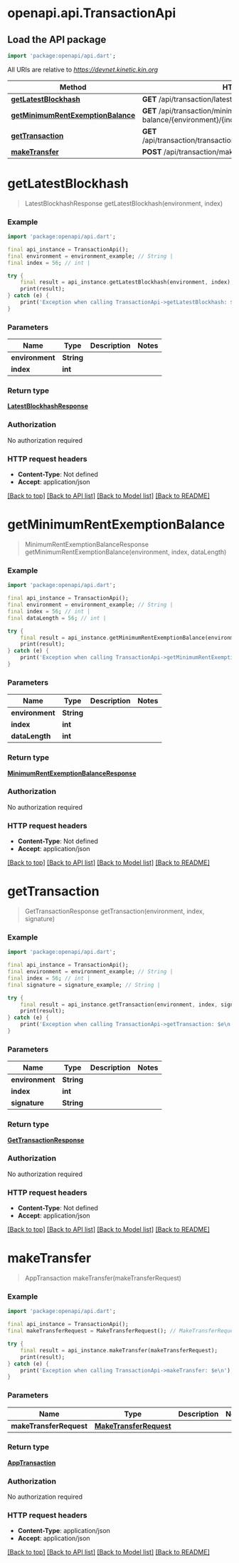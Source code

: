 # openapi.api.TransactionApi

## Load the API package
```dart
import 'package:openapi/api.dart';
```

All URIs are relative to *https://devnet.kinetic.kin.org*

Method | HTTP request | Description
------------- | ------------- | -------------
[**getLatestBlockhash**](TransactionApi.md#getlatestblockhash) | **GET** /api/transaction/latest-blockhash/{environment}/{index} | 
[**getMinimumRentExemptionBalance**](TransactionApi.md#getminimumrentexemptionbalance) | **GET** /api/transaction/minimum-rent-exemption-balance/{environment}/{index} | 
[**getTransaction**](TransactionApi.md#gettransaction) | **GET** /api/transaction/transaction/{environment}/{index}/{signature} | 
[**makeTransfer**](TransactionApi.md#maketransfer) | **POST** /api/transaction/make-transfer | 


# **getLatestBlockhash**
> LatestBlockhashResponse getLatestBlockhash(environment, index)



### Example
```dart
import 'package:openapi/api.dart';

final api_instance = TransactionApi();
final environment = environment_example; // String | 
final index = 56; // int | 

try {
    final result = api_instance.getLatestBlockhash(environment, index);
    print(result);
} catch (e) {
    print('Exception when calling TransactionApi->getLatestBlockhash: $e\n');
}
```

### Parameters

Name | Type | Description  | Notes
------------- | ------------- | ------------- | -------------
 **environment** | **String**|  | 
 **index** | **int**|  | 

### Return type

[**LatestBlockhashResponse**](LatestBlockhashResponse.md)

### Authorization

No authorization required

### HTTP request headers

 - **Content-Type**: Not defined
 - **Accept**: application/json

[[Back to top]](#) [[Back to API list]](../README.md#documentation-for-api-endpoints) [[Back to Model list]](../README.md#documentation-for-models) [[Back to README]](../README.md)

# **getMinimumRentExemptionBalance**
> MinimumRentExemptionBalanceResponse getMinimumRentExemptionBalance(environment, index, dataLength)



### Example
```dart
import 'package:openapi/api.dart';

final api_instance = TransactionApi();
final environment = environment_example; // String | 
final index = 56; // int | 
final dataLength = 56; // int | 

try {
    final result = api_instance.getMinimumRentExemptionBalance(environment, index, dataLength);
    print(result);
} catch (e) {
    print('Exception when calling TransactionApi->getMinimumRentExemptionBalance: $e\n');
}
```

### Parameters

Name | Type | Description  | Notes
------------- | ------------- | ------------- | -------------
 **environment** | **String**|  | 
 **index** | **int**|  | 
 **dataLength** | **int**|  | 

### Return type

[**MinimumRentExemptionBalanceResponse**](MinimumRentExemptionBalanceResponse.md)

### Authorization

No authorization required

### HTTP request headers

 - **Content-Type**: Not defined
 - **Accept**: application/json

[[Back to top]](#) [[Back to API list]](../README.md#documentation-for-api-endpoints) [[Back to Model list]](../README.md#documentation-for-models) [[Back to README]](../README.md)

# **getTransaction**
> GetTransactionResponse getTransaction(environment, index, signature)



### Example
```dart
import 'package:openapi/api.dart';

final api_instance = TransactionApi();
final environment = environment_example; // String | 
final index = 56; // int | 
final signature = signature_example; // String | 

try {
    final result = api_instance.getTransaction(environment, index, signature);
    print(result);
} catch (e) {
    print('Exception when calling TransactionApi->getTransaction: $e\n');
}
```

### Parameters

Name | Type | Description  | Notes
------------- | ------------- | ------------- | -------------
 **environment** | **String**|  | 
 **index** | **int**|  | 
 **signature** | **String**|  | 

### Return type

[**GetTransactionResponse**](GetTransactionResponse.md)

### Authorization

No authorization required

### HTTP request headers

 - **Content-Type**: Not defined
 - **Accept**: application/json

[[Back to top]](#) [[Back to API list]](../README.md#documentation-for-api-endpoints) [[Back to Model list]](../README.md#documentation-for-models) [[Back to README]](../README.md)

# **makeTransfer**
> AppTransaction makeTransfer(makeTransferRequest)



### Example
```dart
import 'package:openapi/api.dart';

final api_instance = TransactionApi();
final makeTransferRequest = MakeTransferRequest(); // MakeTransferRequest | 

try {
    final result = api_instance.makeTransfer(makeTransferRequest);
    print(result);
} catch (e) {
    print('Exception when calling TransactionApi->makeTransfer: $e\n');
}
```

### Parameters

Name | Type | Description  | Notes
------------- | ------------- | ------------- | -------------
 **makeTransferRequest** | [**MakeTransferRequest**](MakeTransferRequest.md)|  | 

### Return type

[**AppTransaction**](AppTransaction.md)

### Authorization

No authorization required

### HTTP request headers

 - **Content-Type**: application/json
 - **Accept**: application/json

[[Back to top]](#) [[Back to API list]](../README.md#documentation-for-api-endpoints) [[Back to Model list]](../README.md#documentation-for-models) [[Back to README]](../README.md)

